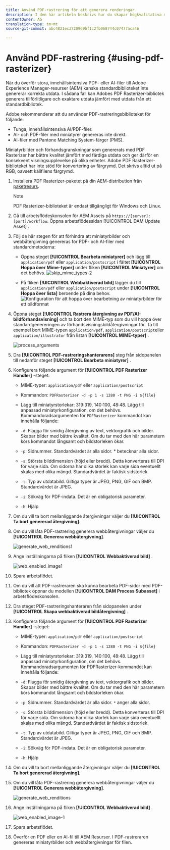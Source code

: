 ```yaml
---
title: Använd PDF-rastrering för att generera renderingar
description: I den här artikeln beskrivs hur du skapar högkvalitativa miniatyrbilder och återgivningar med hjälp av Adobe PDF Rasterizer-biblioteket.
contentOwner: AG
translation-type: tm+mt
source-git-commit: abc4821ec3720969bf1c2fb068744c07477aca46

---
```



# Använd PDF-rastrering {#using-pdf-rasterizer}

När du överför stora, innehållsintensiva PDF- eller AI-filer till Adobe Experience Manager-resurser (AEM) kanske standardbiblioteket inte genererar korrekta utdata. I sådana fall kan Adobes PDF Rasterizer-bibliotek generera tillförlitligare och exaktare utdata jämfört med utdata från ett standardbibliotek.

Adobe rekommenderar att du använder PDF-rastreringsbiblioteket för följande:

* Tunga, innehållsintensiva AI/PDF-filer.
* AI- och PDF-filer med miniatyrer genereras inte direkt.
* AI-filer med Pantone Matching System-färger (PMS).

Miniatyrbilder och förhandsgranskningar som genererats med PDF Rasterizer har bättre kvalitet jämfört med färdiga utdata och ger därför en konsekvent visningsupplevelse på olika enheter. Adobe PDF Rasterizer-biblioteket har inte stöd för konvertering av färgrymd. Det skrivs alltid ut på RGB, oavsett källfilens färgrymd.

1. Installera PDF Rasterizer-paketet på din AEM-distribution från [paketresurs](https://www.adobeaemcloud.com/content/marketplace/marketplaceProxy.html?packagePath=/content/companies/public/adobe/packages/cq640/product/assets/aem-assets-pdf-rasterizer-pkg).

   >[!NOTE]
   >
   >PDF Rasterizer-biblioteket är endast tillgängligt för Windows och Linux.

1. Gå till arbetsflödeskonsolen för AEM Assets på `https://[server]:[port]/workflow`. Öppna arbetsflödessidan [!UICONTROL DAM Update Asset] .

1. Följ de här stegen för att förhindra att miniatyrbilder och webbåtergivning genereras för PDF- och AI-filer med standardmetoderna:

   * Öppna steget **[!UICONTROL Bearbeta miniatyrer]** och lägg till `application/pdf` eller `application/postscript` i fältet **[!UICONTROL Hoppa över Mime-typer]** under fliken **[!UICONTROL Miniatyrer]** om det behövs.
   ![skip_mime_types-2](assets/skip_mime_types-2.png)

   * På fliken **[!UICONTROL Webbaktiverad bild]** lägger du till `application/pdf` eller `application/postscript` under **[!UICONTROL Hoppa över lista]** beroende på dina behov.
   ![Konfiguration för att hoppa över bearbetning av miniatyrbilder för ett bildformat](assets/web_enabled_imageskiplist.png)

1. Öppna steget **[!UICONTROL Rastrera återgivning av PDF/AI-bildförhandsvisning]** och ta bort den MIME-typ som du vill hoppa över standardgenereringen av förhandsvisningsbildåtergivningar för. Ta till exempel bort MIME-typen `application/pdf`, `application/postscript`eller `application/illustrator` från listan **[!UICONTROL MIME-typer]** .

   ![process_arguments](assets/process_arguments.png)

1. Dra **[!UICONTROL PDF-rastreringshanterarens]** steg från sidopanelen till nedanför steget **[!UICONTROL Bearbeta miniatyrer]** .
1. Konfigurera följande argument för **[!UICONTROL PDF Rasterizer Handler]** -steget:

   * MIME-typer: `application/pdf` eller `application/postscript`

   * Kommandon: `PDFRasterizer -d -p 1 -s 1280 -t PNG -i ${file}`
   * Lägg till miniatyrstorlekar: 319:319, 140:100, 48:48. Lägg till anpassad miniatyrkonfiguration, om det behövs.
   Kommandoradsargumenten för `PDFRasterizer` kommandot kan innehålla följande:

   * `-d`: Flagga för smidig återgivning av text, vektorgrafik och bilder. Skapar bilder med bättre kvalitet. Om du tar med den här parametern körs kommandot långsamt och bildstorleken ökar.

   * `-p`: Sidnummer. Standardvärdet är alla sidor. * betecknar alla sidor.

   * `-s`: Största bilddimension (höjd eller bredd). Detta konverteras till DPI för varje sida. Om sidorna har olika storlek kan varje sida eventuellt skalas med olika mängd. Standardvärdet är faktisk sidstorlek.

   * `-t`: Typ av utdatabild. Giltiga typer är JPEG, PNG, GIF och BMP. Standardvärdet är JPEG.

   * `-i`: Sökväg för PDF-indata. Det är en obligatorisk parameter.

   * `-h`: Hjälp


1. Om du vill ta bort mellanliggande återgivningar väljer du **[!UICONTROL Ta bort genererad återgivning]**.
1. Om du vill låta PDF-rastrering generera webbåtergivningar väljer du **[!UICONTROL Generera webbåtergivning]**.

   ![generate_web_renditions1](assets/generate_web_renditions1.png)

1. Ange inställningarna på fliken **[!UICONTROL Webbaktiverad bild]** .

   ![web_enabled_image1](assets/web_enabled_image1.png)

1. Spara arbetsflödet.
1. Om du vill att PDF-rastreraren ska kunna bearbeta PDF-sidor med PDF-bibliotek öppnar du modellen **[!UICONTROL DAM Process Subasset]** i arbetsflödeskonsolen.
1. Dra steget PDF-rastreringshanteraren från sidopanelen under **[!UICONTROL Skapa webbaktiverad bildåtergivning]** .
1. Konfigurera följande argument för **[!UICONTROL PDF Rasterizer Handler]** -steget:

   * MIME-typer: `application/pdf` eller `application/postscript`

   * Kommandon: `PDFRasterizer -d -p 1 -s 1280 -t PNG -i ${file}`
   * Lägg till miniatyrstorlekar: 319:319, 140:100, 48:48. Lägg till anpassad miniatyrkonfiguration, om det behövs.
   Kommandoradsargumenten för PDFRasterizer-kommandot kan innehålla följande:

   * `-d`: Flagga för smidig återgivning av text, vektorgrafik och bilder. Skapar bilder med bättre kvalitet. Om du tar med den här parametern körs kommandot långsamt och bildstorleken ökar.

   * `-p`: Sidnummer. Standardvärdet är alla sidor. `*` anger alla sidor.

   * `-s`: Största bilddimension (höjd eller bredd). Detta konverteras till DPI för varje sida. Om sidorna har olika storlek kan varje sida eventuellt skalas med olika mängd. Standardvärdet är faktisk sidstorlek.

   * `-t`: Typ av utdatabild. Giltiga typer är JPEG, PNG, GIF och BMP. Standardvärdet är JPEG.

   * `-i`: Sökväg för PDF-indata. Det är en obligatorisk parameter.

   * `-h`: Hjälp


1. Om du vill ta bort mellanliggande återgivningar väljer du **[!UICONTROL Ta bort genererad återgivning]**.
1. Om du vill låta PDF-rastrering generera webbåtergivningar väljer du **[!UICONTROL Generera webbåtergivning]**.

   ![generate_web_renditions](assets/generate_web_renditions.png)

1. Ange inställningarna på fliken **[!UICONTROL Webbaktiverad bild]** .

   ![web_enabled_image-1](assets/web_enabled_image-1.png)

1. Spara arbetsflödet.
1. Överför en PDF eller en AI-fil till AEM Resurser. I PDF-rastreraren genereras miniatyrbilder och webbåtergivningar för filen.

